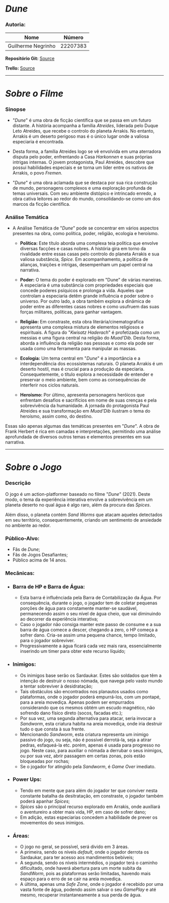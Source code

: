 # *Dune*

### **Autoria:** 

| **Nome** | **Número** |
| - | - |
| Guilherme Negrinho | 22207383 |

**Repositório Git:** [Source](https://github.com/bread-stealer/Dune)

**Trello:** [Source](https://trello.com/invite/b/mOPGqMiA/ATTI64947a57448a61db290d04388aec33012082BD84/1-planeamento-ヽ｀дﾉ)

---
# _Sobre o Filme_

### Sinopse
- "_Dune_" é uma obra de ficção científica que se passa em um futuro distante. A história acompanha a família _Atreides_, liderada pelo Duque Leto Atreides, que recebe o controlo do planeta Arrakis. No entanto, Arrakis é um deserto perigoso mas é o único lugar onde a valiosa especiaria é encontrada.

- Desta forma, a família Atreides logo se vê envolvida em uma aterradora disputa pelo poder, enfrentando a Casa _Harkonnen_ e suas próprias intrigas internas. 
O jovem protagonista, Paul Atreides, descobre que possui habilidades especiais e se torna um líder entre os nativos de Arrakis, o povo _Fremen_.

- "_Dune_" é uma obra aclamada que se destaca por sua rica construção de mundo, personagens complexos e uma exploração profunda de temas universais. 
Com seu ambiente distópico e intrincado enredo, a obra cativa leitores ao redor do mundo, consolidando-se como um dos marcos da ficção científica.

### Análise Temática
- A Análise Temática de "_Dune_" pode se concentrar em vários aspectos presentes na obra, como política, poder, religião, ecologia e heroísmo.

  - **Política:** Este título aborda uma complexa teia política que envolve diversas facções e casas nobres.
      A história gira em torno da rivalidade entre essas casas pelo controlo do planeta Arrakis e sua valiosa substância, _Spice_. Em acompanhamento, a política de alianças, traições e intrigas, desempenham um papel central na narrativa.

  - **Poder:** O tema do poder é explorado em "Dune" de várias maneiras. 
      A especiaria é uma substância com propriedades especiais que concede poderes psíquicos e prolonga a vida. Aqueles que controlam a especiaria detêm grande influência e poder sobre o universo.
      Por outro lado, a obra também explora a dinâmica de poder entre as diferentes casas nobres e como usufruem das suas forças militares, políticas, para ganhar vantagem.

  - **Religião:** Em constraste, esta obra literária/cinematografica apresenta uma complexa mistura de elementos religiosos e espirituais.
      A figura do "_Kwisatz Haderach_" é profetizada como um messias e uma figura central na religião do _Muad'Dib_. Desta forma, aborda a influência da religião nas pessoas e como ela pode ser usada como uma ferramenta para manipular as massas.

  - **Ecologia:** Um tema central em "_Dune_" é a importância e a interdependência dos ecossistemas naturais.
      O planeta Arrakis é um deserto hostil, mas é crucial para a produção da especiaria. Consequetemente, o título explora a necessidade de entender e preservar o meio ambiente, bem como as consequências de interferir nos ciclos naturais.

  - **Heroísmo:** Por último, apresenta personagens heróicos que enfrentam desafios e sacrifícios em nome de suas crenças e pela sobrevivência da humanidade.
      A jornada do protagonista Paul Atreides e sua transformação em _Muad'Dib_ ilustram o tema do heroísmo, assim como, do destino.
    
Essas são apenas algumas das temáticas presentes em "_Dune_". A obra de Frank Herbert é rica em camadas e interpretações, permitindo uma análise aprofundada de diversos outros temas e elementos presentes em sua narrativa.

---
# _Sobre o Jogo_

### Descrição
O jogo é um action-platformer baseado no filme "_Dune_" (2021). Deste modo, o tema da experiência interativa envolve a sobrevivência em um planeta deserto no qual água é algo raro, além da procura das _Spices_.

Além disso, o planeta contém _Sand Worms_ que atacam aqueles detectados em seu território, consequentemente, criando um sentimento de ansiedade no ambiente ao redor.

### Público-Alvo:
- Fãs de _Dune_;
- Fãs de Jogos Desafiantes;
- Público acima de 14 anos.

### Mecânicas:
- ### Barra de HP e Barra de Água:
     - Esta barra é influênciada pela Barra de Contabilização da Água. Por consequência, durante o jogo, o jogador tem de coletar pequenas porções de água para constamente manter-se saudável, permanecendo assim o seu nível de água cheio, que vai diminuindo ao decorrer da experiência interativa;
     - Caso o jogador não consiga manter este passo de consume e a sua barra de água comece a descer, chegando a zero, o HP começa a sofrer dano. Cria-se assim uma pequena chance, tempo limitado, para o jogador sobreviver.
     - Progressivamente a água ficará cada vez mais rara, essencialmente inserindo um timer para obter este recurso líquido;

- ### Inimigos:
     - Os inimigos base serão os Sardaukar. Estes são soldados que têm a intenção de destruir o nosso nómada, que navega pelo vasto mundo a tentar sobreviver à desidratação;
     - Tais obstáculos são encontrados nos planautos usados como plataformas, onde o jogador poderá empurrá-los, com um pontapé, para a areia movediça. Apenas podem ser empurrados considerando que os mesmos obtém um escudo magnético, não sofrendo dano físico direto (socos, facadas etc.);
     - Por sua vez, uma segunda alternativa para atacar, seria invocar a _Sandworm_, esta criatura habita na areia movediça, onde iria destruir tudo o que consta à sua frente.
     - Mencionando _Sandworm_, esta criatura representa um inimigo passivo do jogo, ou seja, não é possível derrotá-la, seja a atirar pedras, esfaqueá-la etc. porém, apenas é usada para progresso no jogo. Neste caso, para auxiliar o nómada a derrubar o seus inimigos, ou por sua vez, abrir passagem em certas zonas, pois estão bloqueadas por rochas;
     - Se o jogador for atingido pela _Sandworm_, é _Game Over_ imediato.
   
- ### Power Ups:
     - Tendo em mente que para além do jogador ter que conviver nesta constante batalha da desitratação, em constraste, o jogador também poderá apanhar _Spices_;
     - _Spices_ são o principal recurso explorado em Arrakis, onde auxíliará o aventureiro a obter mais vida, HP, em caso de sofrer dano;
     - Em adição, estas especiarias concedem a habilidade de prever os movementos do seus inimigos.

- ### Áreas:
     - O jogo no geral, se possível, será divido em 3 áreas.
     - A primeira, sendo os níveis _default_, onde o jogador derrota os Sardaukar, para ter acesso aos mandimentos bebíveis;
     - A segunda, sendo os níveis intermédios, o jogador terá o caminho dificultado, onde haverá abertura para um morte subita da _SandWorm_, pois as plataformas serão limitadas, havendo mais espaço para o erro de se cair na areia movediça.
     - A última, apenas uma _Safe Zone_, onde o jogador é recebido por uma vasta fonte de água, podendo assim salvar o seu _GamePlay_ e até mesmo, recuperar instantaneamente a sua perda de água.
